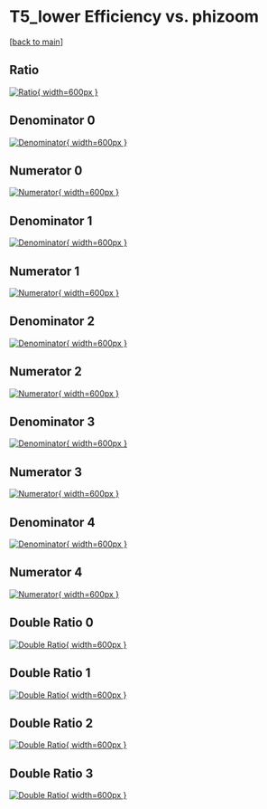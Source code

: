 # T5_lower Efficiency vs. phizoom

[[back to main](./)]



## Ratio

[![Ratio](../mtv/var/T5_lower_xtr_0_-1_eff_phizoom.png){ width=600px }](../mtv/var/T5_lower_xtr_0_-1_eff_phizoom.pdf)

## Denominator 0

[![Denominator](../mtv/den/T5_lower_xtr_0_-1_eff_phizoom_den0.png){ width=600px }](../mtv/den/T5_lower_xtr_0_-1_eff_phizoom_den0.pdf)

## Numerator 0

[![Numerator](../mtv/num/T5_lower_xtr_0_-1_eff_phizoom_num0.png){ width=600px }](../mtv/num/T5_lower_xtr_0_-1_eff_phizoom_num0.pdf)

## Denominator 1

[![Denominator](../mtv/den/T5_lower_xtr_0_-1_eff_phizoom_den1.png){ width=600px }](../mtv/den/T5_lower_xtr_0_-1_eff_phizoom_den1.pdf)

## Numerator 1

[![Numerator](../mtv/num/T5_lower_xtr_0_-1_eff_phizoom_num1.png){ width=600px }](../mtv/num/T5_lower_xtr_0_-1_eff_phizoom_num1.pdf)

## Denominator 2

[![Denominator](../mtv/den/T5_lower_xtr_0_-1_eff_phizoom_den2.png){ width=600px }](../mtv/den/T5_lower_xtr_0_-1_eff_phizoom_den2.pdf)

## Numerator 2

[![Numerator](../mtv/num/T5_lower_xtr_0_-1_eff_phizoom_num2.png){ width=600px }](../mtv/num/T5_lower_xtr_0_-1_eff_phizoom_num2.pdf)

## Denominator 3

[![Denominator](../mtv/den/T5_lower_xtr_0_-1_eff_phizoom_den3.png){ width=600px }](../mtv/den/T5_lower_xtr_0_-1_eff_phizoom_den3.pdf)

## Numerator 3

[![Numerator](../mtv/num/T5_lower_xtr_0_-1_eff_phizoom_num3.png){ width=600px }](../mtv/num/T5_lower_xtr_0_-1_eff_phizoom_num3.pdf)

## Denominator 4

[![Denominator](../mtv/den/T5_lower_xtr_0_-1_eff_phizoom_den4.png){ width=600px }](../mtv/den/T5_lower_xtr_0_-1_eff_phizoom_den4.pdf)

## Numerator 4

[![Numerator](../mtv/num/T5_lower_xtr_0_-1_eff_phizoom_num4.png){ width=600px }](../mtv/num/T5_lower_xtr_0_-1_eff_phizoom_num4.pdf)

## Double Ratio 0

[![Double Ratio](../mtv/ratio/T5_lower_xtr_0_-1_eff_phizoom_ratio0.png){ width=600px }](../mtv/ratio/T5_lower_xtr_0_-1_eff_phizoom_ratio0.pdf)

## Double Ratio 1

[![Double Ratio](../mtv/ratio/T5_lower_xtr_0_-1_eff_phizoom_ratio1.png){ width=600px }](../mtv/ratio/T5_lower_xtr_0_-1_eff_phizoom_ratio1.pdf)

## Double Ratio 2

[![Double Ratio](../mtv/ratio/T5_lower_xtr_0_-1_eff_phizoom_ratio2.png){ width=600px }](../mtv/ratio/T5_lower_xtr_0_-1_eff_phizoom_ratio2.pdf)

## Double Ratio 3

[![Double Ratio](../mtv/ratio/T5_lower_xtr_0_-1_eff_phizoom_ratio3.png){ width=600px }](../mtv/ratio/T5_lower_xtr_0_-1_eff_phizoom_ratio3.pdf)

